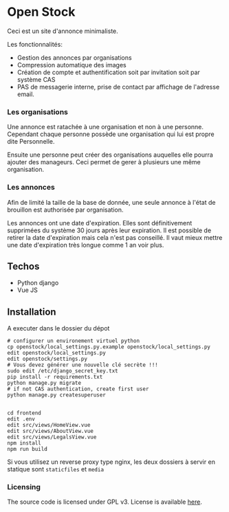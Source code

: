 # Open Stock

Ceci est un site d'annonce minimaliste.

Les fonctionnalités:
- Gestion des annonces par organisations
- Compression automatique des images
- Création de compte et authentification soit par invitation soit par système CAS
- PAS de messagerie interne, prise de contact par affichage de l'adresse email.

### Les organisations
Une annonce est ratachée à une organisation et non à une personne. Cependant chaque personne possède une organisation qui lui est propre dite Personnelle.

Ensuite une personne peut créer des organisations auquelles elle pourra ajouter des manageurs. Ceci permet de gerer à plusieurs une même organisation.

### Les annonces

Afin de limité la taille de la base de donnée, une seule annonce à l'état de brouillon est authorisée par organisation.

Les annonces ont une date d'expiration. Elles sont définitivement supprimées du système 30 jours après leur expiration.
Il est possible de retirer la date d'expiration mais cela n'est pas conseillé. Il vaut mieux mettre une date d'expiration très longue comme 1 an voir plus.

## Techos

- Python django
- Vue JS


## Installation

A executer dans le dossier du dépot
```
# configurer un environement virtuel python
cp openstock/local_settings.py.example openstock/local_settings.py
edit openstock/local_settings.py
edit openstock/settings.py
# Vous devez générer une nouvelle clé secrète !!!
sudo edit /etc/django_secret_key.txt
pip install -r requirements.txt
python manage.py migrate
# if not CAS authentication, create first user
python manage.py createsuperuser


cd frontend
edit .env
edit src/views/HomeView.vue
edit src/views/AboutView.vue
edit src/views/LegalsView.vue
npm install
npm run build
```

Si vous utilisez un reverse proxy type nginx, les deux dossiers à servir en statique sont `staticfiles` et `media`


### Licensing

The source code is licensed under GPL v3. License is available [here](/LICENSE).
